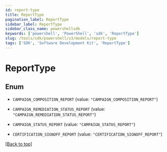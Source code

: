 ```yaml
---
id: report-type
title: ReportType
pagination_label: ReportType
sidebar_label: ReportType
sidebar_class_name: powershellsdk
keywords: ['powershell', 'PowerShell', 'sdk', 'ReportType'] 
slug: /tools/sdk/powershell/v3/models/report-type
tags: ['SDK', 'Software Development Kit', 'ReportType']
---
```



# ReportType

## Enum


* `CAMPAIGN_COMPOSITION_REPORT` (value: `"CAMPAIGN_COMPOSITION_REPORT"`)

* `CAMPAIGN_REMEDIATION_STATUS_REPORT` (value: `"CAMPAIGN_REMEDIATION_STATUS_REPORT"`)

* `CAMPAIGN_STATUS_REPORT` (value: `"CAMPAIGN_STATUS_REPORT"`)

* `CERTIFICATION_SIGNOFF_REPORT` (value: `"CERTIFICATION_SIGNOFF_REPORT"`)


[[Back to top]](#) 

